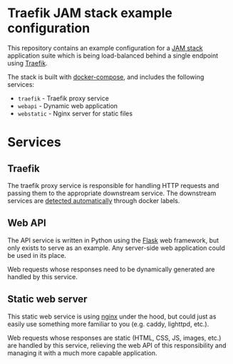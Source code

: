 # Traefik JAM stack example configuration

This repository contains an example configuration for a [JAM stack][]
application suite which is being load-balanced behind a single endpoint using
[Traefik][].

The stack is built with [docker-compose][], and includes the following
services:

- `traefik` - Traefik proxy service
- `webapi` - Dynamic web application
- `webstatic` - Nginx server for static files

# Services

## Traefik

The traefik proxy service is responsible for handling HTTP requests and passing
them to the appropriate downstream service. The downstream services are
[detected automatically][] through docker labels.

## Web API

The API service is written in Python using the [Flask][] web framework, but
only exists to serve as an example. Any server-side web application could be
used in its place.

Web requests whose responses need to be dynamically generated are handled by
this service.

## Static web server

This static web service is using [nginx][] under the hood, but could just as
easily use something more familiar to you (e.g. caddy, lighttpd, etc.).

Web requests whose responses are static (HTML, CSS, JS, images, etc.) are
handled by this service, relieving the web API of this responsibility and
managing it with a much more capable application.


[Traefik]: https://traefik.io/
[JAM stack]: https://jamstack.org/
[docker-compose]: https://docs.docker.com/compose/
[detected automatically]: https://doc.traefik.io/traefik/providers/docker/#routing-configuration-with-labels
[Flask]: https://flask.palletsprojects.com/
[nginx]: https://nginx.org/

